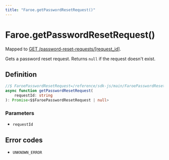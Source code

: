 ```yaml
---
title: "Faroe.getPasswordResetRequest()"
---
```


# Faroe.getPasswordResetRequest()

Mapped to [GET /password-reset-requests/\[request_id\]](/reference/rest/endpoints/get_password-reset-requests_requestid).

Gets a password reset request. Returns `null` if the request doesn't exist.

## Definition

```ts
//$ FaroePasswordResetRequest=/reference/sdk-js/main/FaroePasswordResetRequest
async function getPasswordResetRequest(
    requestId: string
): Promise<$$FaroePasswordResetRequest | null>
```

### Parameters

- `requestId`

## Error codes

- `UNKNOWN_ERROR`
